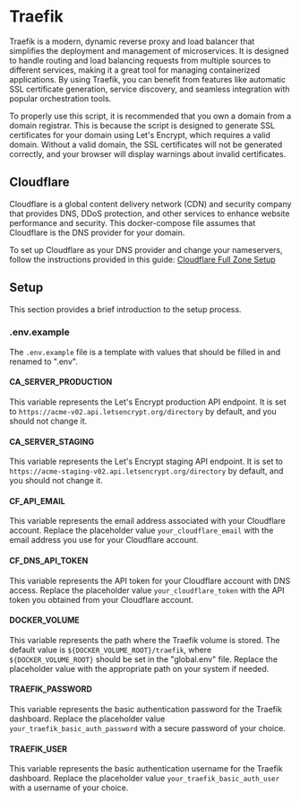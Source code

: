 # Traefik

Traefik is a modern, dynamic reverse proxy and load balancer that simplifies the deployment and management of microservices. It is designed to handle routing and load balancing requests from multiple sources to different services, making it a great tool for managing containerized applications. By using Traefik, you can benefit from features like automatic SSL certificate generation, service discovery, and seamless integration with popular orchestration tools.

To properly use this script, it is recommended that you own a domain from a domain registrar. This is because the script is designed to generate SSL certificates for your domain using Let's Encrypt, which requires a valid domain. Without a valid domain, the SSL certificates will not be generated correctly, and your browser will display warnings about invalid certificates.

## Cloudflare

Cloudflare is a global content delivery network (CDN) and security company that provides DNS, DDoS protection, and other services to enhance website performance and security. This docker-compose file assumes that Cloudflare is the DNS provider for your domain.

To set up Cloudflare as your DNS provider and change your nameservers, follow the instructions provided in this guide: [Cloudflare Full Zone Setup](https://developers.cloudflare.com/dns/zone-setups/full-setup/setup/)

## Setup

This section provides a brief introduction to the setup process.

### .env.example

The `.env.example` file is a template with values that should be filled in and renamed to ".env".

#### CA_SERVER_PRODUCTION

This variable represents the Let's Encrypt production API endpoint. It is set to `https://acme-v02.api.letsencrypt.org/directory` by default, and you should not change it.

#### CA_SERVER_STAGING

This variable represents the Let's Encrypt staging API endpoint. It is set to `https://acme-staging-v02.api.letsencrypt.org/directory` by default, and you should not change it.

#### CF_API_EMAIL

This variable represents the email address associated with your Cloudflare account. Replace the placeholder value `your_cloudflare_email` with the email address you use for your Cloudflare account.

#### CF_DNS_API_TOKEN

This variable represents the API token for your Cloudflare account with DNS access. Replace the placeholder value `your_cloudflare_token` with the API token you obtained from your Cloudflare account.

#### DOCKER_VOLUME

This variable represents the path where the Traefik volume is stored. The default value is `${DOCKER_VOLUME_ROOT}/traefik`, where `${DOCKER_VOLUME_ROOT}` should be set in the "global.env" file. Replace the placeholder value with the appropriate path on your system if needed.

#### TRAEFIK_PASSWORD

This variable represents the basic authentication password for the Traefik dashboard. Replace the placeholder value `your_traefik_basic_auth_password` with a secure password of your choice.

#### TRAEFIK_USER

This variable represents the basic authentication username for the Traefik dashboard. Replace the placeholder value `your_traefik_basic_auth_user` with a username of your choice.
